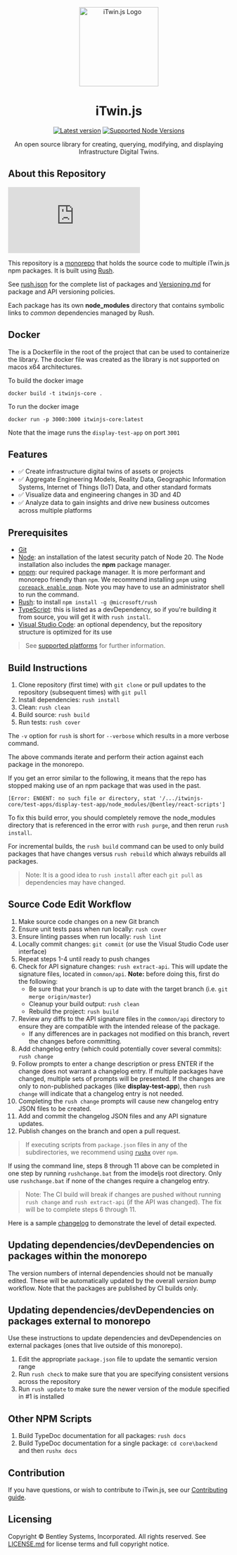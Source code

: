 ﻿<p align="center">
 <a href="https://www.itwinjs.org/" target="_blank" rel="noopener noreferrer">
    <img width="180" src="./docs/assets/itwinjs-logo-colorized.svg" alt="iTwin.js Logo">
  </a>
</p>

<h1 align="center">
iTwin.js
</h1>
<p align="center">
    <a href="https://github.com/iTwin/itwinjs-core/releases/latest"><img src="https://img.shields.io/github/v/release/iTwin/itwinjs-core?label=latest" alt="Latest version"></a>
    <a href="https://nodejs.org/en/about/previous-releases">
    <img src="https://img.shields.io/badge/dynamic/json?url=https%3A%2F%2Fgithub.com%2FiTwin%2Fitwinjs-core%2Fraw%2Fmaster%2Frush.json&query=%24.nodeSupportedVersionRange&label=node&color=33a921"
    alt="Supported Node Versions">
    </a>
</a>
<p align="center">
An open source library for creating, querying, modifying, and displaying Infrastructure Digital Twins.
</p>

## About this Repository

[![Build status](https://dev.azure.com/imodeljs/imodeljs/_apis/build/status/iModel.js)](https://dev.azure.com/imodeljs/imodeljs/_build/latest?definitionId=12)

This repository is a [monorepo](https://en.wikipedia.org/wiki/Monorepo) that holds the source code to multiple iTwin.js npm packages. It is built using [Rush](http://rushjs.io/).

See [rush.json](./rush.json) for the complete list of packages and [Versioning.md](./Versioning.md) for package and API versioning policies.

Each package has its own **node_modules** directory that contains symbolic links to _common_ dependencies managed by Rush.

## Docker

The is a Dockerfile in the root of the project that can be used to containerize the library. The docker file was created as the library is not supported on macos x64 architectures.

To build the docker image

```docker build -t itwinjs-core .```

To run the docker image

```docker run -p 3000:3000 itwinjs-core:latest```

Note that the image runs the ```display-test-app``` on port ```3001```

## Features

- ✅ Create infrastructure digital twins of assets or projects
- ✅ Aggregate Engineering Models, Reality Data, Geographic Information Systems, Internet of Things (IoT) Data, and other standard formats
- ✅ Visualize data and engineering changes in 3D and 4D
- ✅ Analyze data to gain insights and drive new business outcomes across multiple platforms

## Prerequisites

- [Git](https://git-scm.com/)
- [Node](https://nodejs.org/en/): an installation of the latest security patch of Node 20. The Node installation also includes the **npm** package manager.
- [pnpm](https://pnpm.io/): our required package manager. It is more performant and monorepo friendly than `npm`. We recommend installing `pnpm` using [`corepack enable pnpm`](https://pnpm.io/installation#using-corepack). Note you may have to use an administrator shell to run the command.
- [Rush](https://github.com/Microsoft/web-build-tools/wiki/Rush): to install `npm install -g @microsoft/rush`
- [TypeScript](https://www.typescriptlang.org/): this is listed as a devDependency, so if you're building it from source, you will get it with `rush install`.
- [Visual Studio Code](https://code.visualstudio.com/): an optional dependency, but the repository structure is optimized for its use

> See [supported platforms](./docs/learning/SupportedPlatforms.md) for further information.

## Build Instructions

1. Clone repository (first time) with `git clone` or pull updates to the repository (subsequent times) with `git pull`
2. Install dependencies: `rush install`
3. Clean: `rush clean`
4. Build source: `rush build`
5. Run tests: `rush cover`

The `-v` option for `rush` is short for `--verbose` which results in a more verbose command.

The above commands iterate and perform their action against each package in the monorepo.

If you get an error similar to the following, it means that the repo has stopped making use of an npm package that was used in the past.

```
[Error: ENOENT: no such file or directory, stat '/.../itwinjs-core/test-apps/display-test-app/node_modules/@bentley/react-scripts']
```

To fix this build error, you should completely remove the node_modules directory that is referenced in the error with `rush purge`, and then rerun `rush install`.

For incremental builds, the `rush build` command can be used to only build packages that have changes versus `rush rebuild` which always rebuilds all packages.

> Note: It is a good idea to `rush install` after each `git pull` as dependencies may have changed.

## Source Code Edit Workflow

1. Make source code changes on a new Git branch
2. Ensure unit tests pass when run locally: `rush cover`
3. Ensure linting passes when run locally: `rush lint`
4. Locally commit changes: `git commit` (or use the Visual Studio Code user interface)
5. Repeat steps 1-4 until ready to push changes
6. Check for API signature changes: `rush extract-api`. This will update the signature files, located in `common/api`. **Note:** before doing this, first do the following:
   - Be sure that your branch is up to date with the target branch (i.e. `git merge origin/master`)
   - Cleanup your build output: `rush clean`
   - Rebuild the project: `rush build`
7. Review any diffs to the API signature files in the `common/api` directory to ensure they are compatible with the intended release of the package.
   - If any differences are in packages not modified on this branch, revert the changes before committing.
8. Add changelog entry (which could potentially cover several commits): `rush change`
9. Follow prompts to enter a change description or press ENTER if the change does not warrant a changelog entry. If multiple packages have changed, multiple sets of prompts will be presented. If the changes are only to non-published packages (like **display-test-app**), then `rush change` will indicate that a changelog entry is not needed.
10. Completing the `rush change` prompts will cause new changelog entry JSON files to be created.
11. Add and commit the changelog JSON files and any API signature updates.
12. Publish changes on the branch and open a pull request.

> If executing scripts from `package.json` files in any of the subdirectories, we recommend using [`rushx`](https://rushjs.io/pages/commands/rushx/) over `npm`.

If using the command line, steps 8 through 11 above can be completed in one step by running `rushchange.bat` from the imodeljs root directory.
Only use `rushchange.bat` if none of the changes require a changelog entry.

> Note: The CI build will break if changes are pushed without running `rush change` and `rush extract-api` (if the API was changed). The fix will be to complete steps 6 through 11.

Here is a sample [changelog](https://github.com/microsoft/rushstack/blob/master/apps/rush/CHANGELOG.md) to demonstrate the level of detail expected.

## Updating dependencies/devDependencies on packages within the monorepo

The version numbers of internal dependencies should not be manually edited.
These will be automatically updated by the overall _version bump_ workflow.
Note that the packages are published by CI builds only.

## Updating dependencies/devDependencies on packages external to monorepo

Use these instructions to update dependencies and devDependencies on external packages (ones that live outside of this monorepo).

1. Edit the appropriate `package.json` file to update the semantic version range
2. Run `rush check` to make sure that you are specifying consistent versions across the repository
3. Run `rush update` to make sure the newer version of the module specified in #1 is installed

## Other NPM Scripts

1. Build TypeDoc documentation for all packages: `rush docs`
2. Build TypeDoc documentation for a single package: `cd core\backend` and then `rushx docs`

## Contribution

If you have questions, or wish to contribute to iTwin.js, see our [Contributing guide](./CONTRIBUTING.md).

## Licensing

Copyright © Bentley Systems, Incorporated. All rights reserved. See [LICENSE.md](./LICENSE.md) for license terms and full copyright notice.
